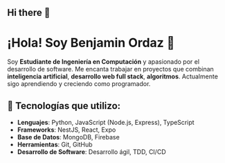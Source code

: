 ## Hi there 👋

# ¡Hola! Soy Benjamin Ordaz 👋
Soy **Estudiante de Ingeniería en Computación** y apasionado por el desarrollo de software. Me encanta trabajar en proyectos que combinan **inteligencia artificial**, **desarrollo web full stack**, **algoritmos**. Actualmente sigo aprendiendo y creciendo como programador.

## 🚀 Tecnologías que utilizo:

- **Lenguajes**: Python, JavaScript (Node.js, Express), TypeScript
- **Frameworks**: NestJS, React, Expo
- **Base de Datos**: MongoDB, Firebase
- **Herramientas**: Git, GitHub
- **Desarrollo de Software**: Desarrollo ágil, TDD, CI/CD
